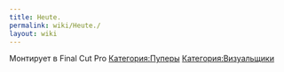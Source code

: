 ```yaml
---
title: Heute.
permalink: wiki/Heute./
layout: wiki
---
```


Монтирует в Final Cut Pro
[Категория:Пуперы](Категория:Пуперы "wikilink")
[Категория:Визуальщики](Категория:Визуальщики "wikilink")
